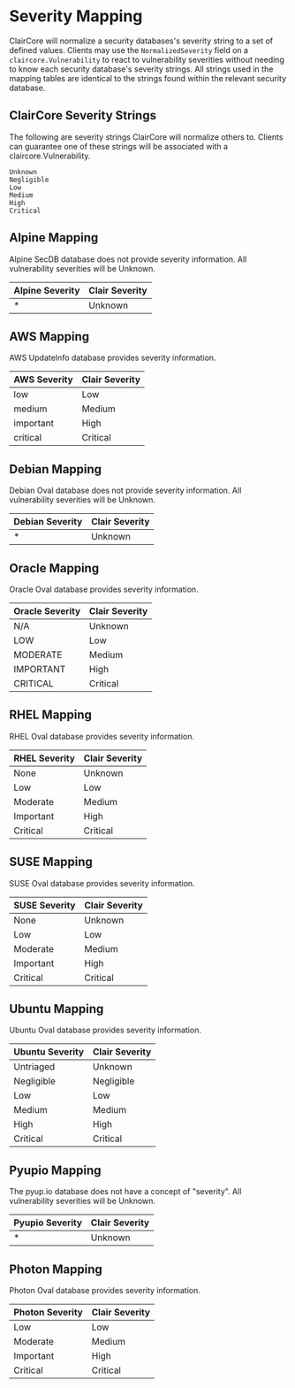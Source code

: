 # Severity Mapping

ClairCore will normalize a security databases's severity string to a set of defined values.
Clients may use the `NormalizedSeverity` field on a `claircore.Vulnerability` to react to vulnerability severities without needing to know each security database's severity strings.
All strings used in the mapping tables are identical to the strings found within the relevant security database.

## ClairCore Severity Strings
The following are severity strings ClairCore will normalize others to.
Clients can guarantee one of these strings will be associated with a claircore.Vulnerability.
```
Unknown
Negligible
Low
Medium
High
Critical
```

## Alpine Mapping

Alpine SecDB database does not provide severity information.
All vulnerability severities will be Unknown.

| Alpine Severity | Clair Severity |
| - | - |
| * | Unknown |

## AWS Mapping

AWS UpdateInfo database provides severity information.

| AWS Severity | Clair Severity |
| - | - |
| low | Low |
| medium | Medium |
| important | High |
| critical | Critical |

## Debian Mapping

Debian Oval database does not provide severity information.
All vulnerability severities will be Unknown.

| Debian Severity | Clair Severity |
| - | - |
| * | Unknown |

## Oracle Mapping

Oracle Oval database provides severity information.

| Oracle Severity | Clair Severity |
| - | - |
| N/A | Unknown |
| LOW | Low |
| MODERATE | Medium |
| IMPORTANT | High |
| CRITICAL | Critical

## RHEL Mapping

RHEL Oval database provides severity information.

| RHEL Severity | Clair Severity |
| - | - |
| None | Unknown |
| Low | Low |
| Moderate | Medium |
| Important | High |
| Critical | Critical |

## SUSE Mapping

SUSE Oval database provides severity information.

| SUSE Severity | Clair Severity |
| - | - |
| None | Unknown |
| Low | Low |
| Moderate | Medium |
| Important | High |
| Critical | Critical |

## Ubuntu Mapping

Ubuntu Oval database provides severity information.

| Ubuntu Severity | Clair Severity |
| - | - |
| Untriaged | Unknown |
| Negligible | Negligible |
| Low | Low |
| Medium | Medium |
| High | High |
| Critical | Critical |

## Pyupio Mapping

The pyup.io database does not have a concept of "severity".
All vulnerability severities will be Unknown.

| Pyupio Severity | Clair Severity |
| - | - |
| * | Unknown |

## Photon Mapping

Photon Oval database provides severity information.

| Photon Severity | Clair Severity |
| - | - |
| Low | Low |
| Moderate | Medium |
| Important | High |
| Critical | Critical |

